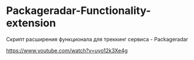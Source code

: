 # Packageradar-Functionality-extension
Скрипт расширения функционала для треккинг сервиса - Packageradar

https://www.youtube.com/watch?v=uyo12k3Xe4g
